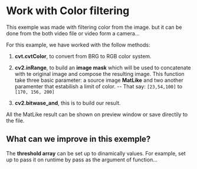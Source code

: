 # Work with Color filtering

This exemple was made with filtering color from the image. but it can be done from the both video file or video form a camera...

For this example, we have worked with the follow methods:

1. **cvt.cvtColor**, to convert from BRG to RGB color system.

2. **cv2.inRange**, to build an **image mask** which will be used to concatenate with te original image and compose the resulting image. This function take three basic parameter: a source image **MatLike** and two another paramenter that estabilish a limit of color.
    -- That say: `[23,54,100]` to `[170, 156, 200]`

3. **cv2.bitwase_and**, this is to build our result.

All the MatLike result can be shown on preview window or save directily to the file.

## What can we improve in this exemple?

The **threshold array** can be set up to dinamically values. For example, set up to pass it on runtime by pass as the argument of function...

